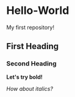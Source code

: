 # Hello-World
My first repository!
## First Heading
### Second Heading
**Let's try bold!**

*How about italics?*
